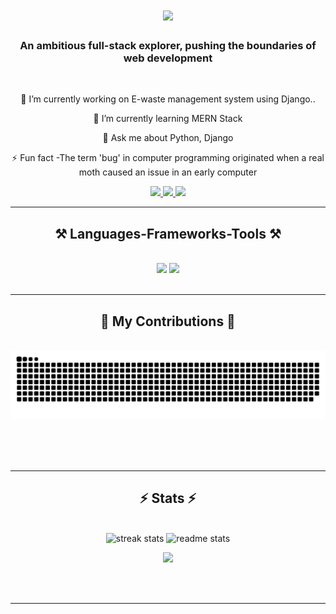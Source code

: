 <h1 align="center">
    <img src="https://readme-typing-svg.herokuapp.com/?font=Righteous&size=35&center=true&vCenter=true&width=500&height=70&duration=4000&lines=Hi+There!+👋;+I'm+Shreevarsha+Gopal!;" />
</h1>

<h3 align="center">An ambitious full-stack explorer, pushing the boundaries of web development </h3>

<br/>

<div align="center">
 
 🔭 I’m currently working on E-waste management system using Django..
 
 🌱 I’m currently learning MERN Stack

💬 Ask me about Python, Django

⚡ Fun fact -The term 'bug' in computer programming originated when a real moth caused an issue in an early computer

 </div>
 
<div align="center"> 
  <a href="shreevarsha:shreevarshagopal@gmail.com">
    <img src="https://img.shields.io/badge/Gmail-333333?style=for-the-badge&logo=gmail&logoColor=red" />
  </a>
  <a href="https://www.linkedin.com/in/shreevarsha-gopal-26a84821b/" target="_blank">
    <img src="https://img.shields.io/badge/LinkedIn-0077B5?style=for-the-badge&logo=linkedin&logoColor=white" target="_blank" />
  </a>
  <a href="" target="_blank">
     <img src="https://img.shields.io/badge/Portfolio-FF5722?style=for-the-badge&logo=todoist&logoColor=white" target="_blank" /> <!-- sqlite, safari, google-chrome are other good icon options -->
  </a>
</div>

 <hr/>
 
<h2 align="center">⚒️ Languages-Frameworks-Tools ⚒️</h2>
<br/>
<div align="center">
    <img src="https://skillicons.dev/icons?i=html,css,vscode,github" />
    <img src="https://skillicons.dev/icons?i=python,django " /><br>
</div>

<br/>
<hr/>

<div align="center">
  <h2>🐍 My Contributions 🐍</h2>
  <br>
  <img alt="snake eating my contributions" src="https://raw.githubusercontent.com/salesp07/salesp07/output/github-contribution-grid-snake.svg" />
  
  <br/><br/><br/>
</div>

<hr/>

<h2 align="center">⚡ Stats ⚡</h2>
<br>
<div align=center>
  <img width=390 src="https://github-readme-streak-stats-salesp07.vercel.app/?user=shreevarshagopal&count_private=true&theme=react&border_radius=10" alt="streak stats"/>
  <img width=390 src="https://github-readme-stats-salesp07.vercel.app/api?username=shreevarshagopal&count_private=true&show_icons=true&theme=react&rank_icon=github&border_radius=10" alt="readme stats" />
    
  <br/>
 
![](https://github-readme-stats.vercel.app/api/top-langs/?username=shreevarshagopal&theme=radical&hide_border=false&include_all_commits=true&count_private=true&layout=compact)


</div>

<br/><br/>

<hr/>

<br/>
